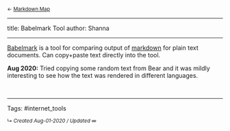 <small>← [Markdown Map](../zk-public/-markdown)</small>

---
title: Babelmark Tool
author: Shanna

---

[Babelmark](https://johnmacfarlane.net/babelmark2/) is a tool for comparing output of [markdown](../zk-public/-markdown) for plain text documents. Can copy+paste text directly into the tool.

**Aug 2020:**
Tried copying some random text from Bear and it was mildly interesting to see how the text was rendered in different languages.


<br>



---

Tags: #internet_tools 


<small>↳ <i>Created Aug-01-2020 / Updated ∞ </i></small>